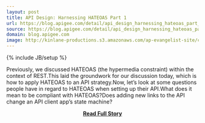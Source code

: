 ```yaml
---
layout: post
title: API Design: Harnessing HATEOAS Part 1
url: https://blog.apigee.com/detail/api_design_harnessing_hateoas_part_1
source: https://blog.apigee.com/detail/api_design_harnessing_hateoas_part_1
domain: blog.apigee.com
image: http://kinlane-productions.s3.amazonaws.com/ap-evangelist-site/curated/screenshots/10130_blog_apigee_com.png
---
```

{% include JB/setup %}<p>Previously, we discussed HATEOAS (the hypermedia constraint) within the context of REST.This laid the groundwork for our discussion today, which is how to apply HATEOAS to an API strategy.Now, let’s look at some questions people have in regard to HATEOAS when setting up their API.What does it mean to be compliant with HATEOAS?Does adding new links to the API change an API client app’s state machine?</p>
<center><p><a href="https://blog.apigee.com/detail/api_design_harnessing_hateoas_part_1" style='padding:25px; font-sze:18px; font-weight: bold;'>Read Full Story</a></p></center>
